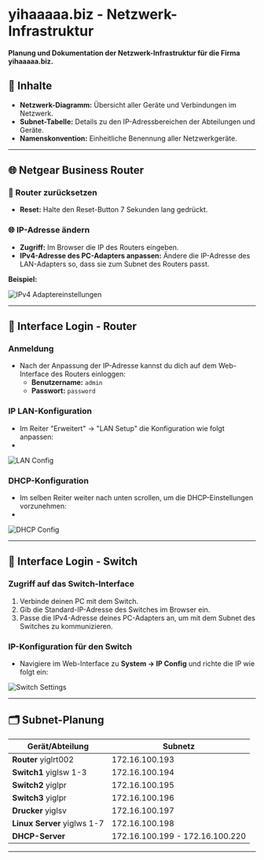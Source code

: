 # yihaaaaa.biz - Netzwerk-Infrastruktur

**Planung und Dokumentation der Netzwerk-Infrastruktur für die Firma yihaaaaa.biz.**

## 📂 Inhalte

- **Netzwerk-Diagramm:** Übersicht aller Geräte und Verbindungen im Netzwerk.
- **Subnet-Tabelle:** Details zu den IP-Adressbereichen der Abteilungen und Geräte.
- **Namenskonvention:** Einheitliche Benennung aller Netzwerkgeräte.

---

## 🌐 Netgear Business Router

### 🔄 Router zurücksetzen
- **Reset:** Halte den Reset-Button 7 Sekunden lang gedrückt.

### 🌐 IP-Adresse ändern
- **Zugriff:** Im Browser die IP des Routers eingeben.
- **IPv4-Adresse des PC-Adapters anpassen:** Ändere die IP-Adresse des LAN-Adapters so, dass sie zum Subnet des Routers passt.

**Beispiel:**

![IPv4 Adaptereinstellungen](https://raw.githubusercontent.com/Jann08/yihaaaaa.biz-GL/main/Images/ipadapter.png)

---

## 🔐 Interface Login - Router

### Anmeldung
- Nach der Anpassung der IP-Adresse kannst du dich auf dem Web-Interface des Routers einloggen:
  - **Benutzername:** `admin`
  - **Passwort:** `password`

### IP LAN-Konfiguration
- Im Reiter "Erweitert" → "LAN Setup" die Konfiguration wie folgt anpassen:
- 
![LAN Config](https://raw.githubusercontent.com/Jann08/yihaaaaa.biz-GL/main/Images/jorislanconfig.png)

### DHCP-Konfiguration
- Im selben Reiter weiter nach unten scrollen, um die DHCP-Einstellungen vorzunehmen:
- 
![DHCP Config](https://raw.githubusercontent.com/Jann08/yihaaaaa.biz-GL/main/Images/dhcpconfig.png)

---

## 🔗 Interface Login - Switch

### Zugriff auf das Switch-Interface
1. Verbinde deinen PC mit dem Switch.
2. Gib die Standard-IP-Adresse des Switches im Browser ein.
3. Passe die IPv4-Adresse deines PC-Adapters an, um mit dem Subnet des Switches zu kommunizieren.

### IP-Konfiguration für den Switch
- Navigiere im Web-Interface zu **System → IP Config** und richte die IP wie folgt ein:
  
![Switch Settings](https://raw.githubusercontent.com/Jann08/yihaaaaa.biz-GL/main/Images/Switchsetign.png)

---

## 🗂️ Subnet-Planung

| **Gerät/Abteilung**          | **Subnetz**                  |
|------------------------------|------------------------------|
| **Router** yiglrt002         | 172.16.100.193              |
| **Switch1** yiglsw 1-3       | 172.16.100.194              |
| **Switch2** yiglpr           | 172.16.100.195              |
| **Switch3** yiglpr           | 172.16.100.196              |
| **Drucker** yiglsv           | 172.16.100.197              |
| **Linux Server** yiglws 1-7  | 172.16.100.198              |
| **DHCP-Server**              | 172.16.100.199 - 172.16.100.220 |

---
